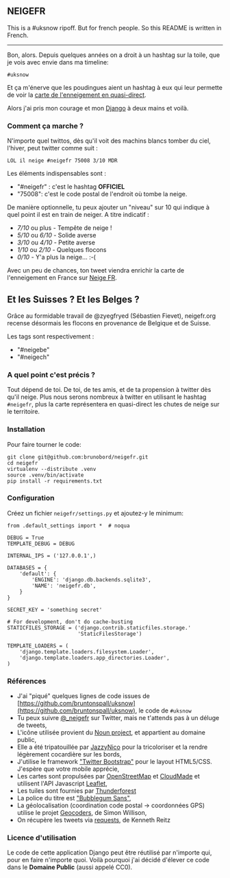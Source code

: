 ## NEIGEFR

This is a #uksnow ripoff. But for french people. So this README is written in
French.

-------------------------------------------------------------------------------

Bon, alors. Depuis quelques années on a droit à un hashtag sur la toile, que
je vois avec envie dans ma timeline:

    #uksnow

Et ça m'énerve que les poudingues aient un hashtag à eux qui leur permette de
voir la [carte de l'enneigement en quasi-direct](http://uksnowmap.com/).

Alors j'ai pris mon courage et mon [Django](http://djangoproject.com) à deux
mains et voilà.

### Comment ça marche ?

N'importe quel twittos, dès qu'il voit des machins blancs tomber du ciel,
l'hiver, peut twitter comme suit :

    LOL il neige #neigefr 75008 3/10 MDR

Les éléments indispensables sont :

* "#neigefr" : c'est le hashtag **OFFICIEL**
* "75008": c'est le code postal de l'endroit où tombe la neige.

De manière optionnelle, tu peux ajouter un "niveau" sur 10 qui indique à quel
point il est en train de neiger. A titre indicatif :

* *7/10* ou plus - Tempête de neige !
* *5/10* ou *6/10* - Solide averse
* *3/10* ou *4/10* - Petite averse
* *1/10* ou *2/10* - Quelques flocons
* *0/10* - Y'a plus la neige... :-(

Avec un peu de chances, ton tweet viendra enrichir la carte de l'enneigement en
France sur [Neige FR](http://neigefr.org).

## Et les Suisses ? Et les Belges ?

Grâce au formidable travail de @zyegfryed (Sébastien Fievet), neigefr.org recense
désormais les flocons en provenance de Belgique et de Suisse.

Les tags sont respectivement :

* "#neigebe"
* "#neigech"

### A quel point c'est précis ?

Tout dépend de toi. De toi, de tes amis, et de ta propension à twitter dès qu'il
neige. Plus nous serons nombreux à twitter en utilisant le hashtag `#neigefr`,
plus la carte représentera en quasi-direct les chutes de neige sur le
territoire.


### Installation

Pour faire tourner le code:

    git clone git@github.com:brunobord/neigefr.git
    cd neigefr
    virtualenv --distribute .venv
    source .venv/bin/activate
    pip install -r requirements.txt


### Configuration

Créez un fichier ``neigefr/settings.py`` et ajoutez-y le minimum:

    from .default_settings import *  # noqua

    DEBUG = True
    TEMPLATE_DEBUG = DEBUG

    INTERNAL_IPS = ('127.0.0.1',)

    DATABASES = {
        'default': {
            'ENGINE': 'django.db.backends.sqlite3',
            'NAME': 'neigefr.db',
        }
    }

    SECRET_KEY = 'something secret'

    # For development, don't do cache-busting
    STATICFILES_STORAGE = ('django.contrib.staticfiles.storage.'
                           'StaticFilesStorage')

    TEMPLATE_LOADERS = (
        'django.template.loaders.filesystem.Loader',
        'django.template.loaders.app_directories.Loader',
    )


### Références

* J'ai "piqué" quelques lignes de code issues de [https://github.com/bruntonspall/uksnow](https://github.com/bruntonspall/uksnow), le code de `#uksnow`
* Tu peux suivre [@_neigefr](http://twitter.com/_neigefr) sur Twitter, mais ne t'attends pas à un déluge de tweets,
* L'icône utilisée provient du [Noun project](http://thenounproject.com/noun/snow/#icon-No64), et appartient au domaine public,
* Elle a été tripatouillée par  [JazzyNico](https://twitter.com/JazzyNico) pour la tricoloriser et la rendre légèrement cocardière sur les bords,
* J'utilise le framework ["Twitter Bootstrap"](http://twitter.github.com/bootstrap/) pour le layout HTML5/CSS. J'espère que votre mobile apprécie,
* Les cartes sont propulsées par [OpenStreetMap](http://www.openstreetmap.org/) et [CloudMade](http://maps.cloudmade.com/) et utilisent l'API Javascript [Leaflet](http://leaflet.cloudmade.com/),
* Les tuiles sont fournies par [Thunderforest](http://thunderforest.com/)
* La police du titre est ["Bubblegum Sans"](http://www.google.com/webfonts/specimen/Bubblegum+Sans),
* La géolocalisation (coordination code postal -> coordonnées GPS) utilise le projet [Geocoders](https://github.com/simonw/geocoders), de Simon Willison,
* On récupère les tweets via [requests](https://github.com/kennethreitz/requests), de Kenneth Reitz

### Licence d'utilisation

Le code de cette application Django peut être réutilisé par n'importe qui, pour
en faire n'importe quoi. Voilà pourquoi j'ai décidé d'élever ce code dans le
**Domaine Public** (aussi appelé CC0).
